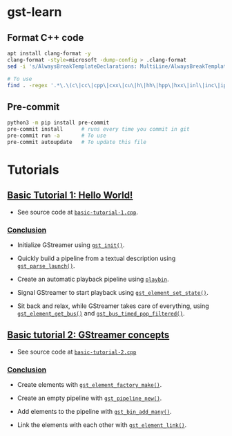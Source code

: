 # gst-learn

## Format C++ code

```bash
apt install clang-format -y
clang-format -style=microsoft -dump-config > .clang-format
sed -i 's/AlwaysBreakTemplateDeclarations: MultiLine/AlwaysBreakTemplateDeclarations: Yes/g' .clang-format

# To use
find . -regex '.*\.\(c\|cc\|cpp\|cxx\|cu\|h\|hh\|hpp\|hxx\|inl\|inc\|ipp\|m\|mm\)$' -exec clang-format -style=file -i {} \;
```


## Pre-commit

```bash
python3 -m pip install pre-commit
pre-commit install      # runs every time you commit in git
pre-commit run -a       # To use
pre-commit autoupdate   # To update this file
```

# Tutorials

## [Basic Tutorial 1: Hello World!](https://gstreamer.freedesktop.org/documentation/tutorials/basic/hello-world.html?gi-language=c)

- See source code at [`basic-tutorial-1.cpp`](basic_tutorials/basic-tutorial-1.cpp#L22).

### [Conclusion](https://gstreamer.freedesktop.org/documentation/tutorials/basic/hello-world.html?gi-language=c#conclusion)

- Initialize GStreamer using [`gst_init()`](https://gstreamer.freedesktop.org/documentation/gstreamer/gst.html#gst_init).

- Quickly build a pipeline from a textual description using [`gst_parse_launch()`](https://gstreamer.freedesktop.org/documentation/gstreamer/gstparse.html#gst_parse_launch).

- Create an automatic playback pipeline using [`playbin`](https://gstreamer.freedesktop.org/documentation/playback/playbin.html#playbin).

- Signal GStreamer to start playback using [`gst_element_set_state()`](https://gstreamer.freedesktop.org/documentation/gstreamer/gstelement.html#gst_element_set_state).

- Sit back and relax, while GStreamer takes care of everything, using [`gst_element_get_bus()`](https://gstreamer.freedesktop.org/documentation/gstreamer/gstelement.html#gst_element_get_bus) and [`gst_bus_timed_pop_filtered()`](https://gstreamer.freedesktop.org/documentation/gstreamer/gstbus.html#gst_bus_timed_pop_filtered).

## [Basic tutorial 2: GStreamer concepts](https://gstreamer.freedesktop.org/documentation/tutorials/basic/concepts.html?gi-language=c#basic-tutorial-2-gstreamer-concepts)

- See source code at [`basic-tutorial-2.cpp`](#)

### [Conclusion](https://gstreamer.freedesktop.org/documentation/tutorials/basic/concepts.html?gi-language=c#conclusion)

- Create elements with [`gst_element_factory_make()`](https://gstreamer.freedesktop.org/documentation/gstreamer/gstelementfactory.html#gst_element_factory_make).

- Create an empty pipeline with [`gst_pipeline_new()`](https://gstreamer.freedesktop.org/documentation/gstreamer/gstpipeline.html#gst_pipeline_new).

- Add elements to the pipeline with [`gst_bin_add_many()`](https://gstreamer.freedesktop.org/documentation/gstreamer/gstbin.html#gst_bin_add_many).

- Link the elements with each other with [`gst_element_link()`](https://gstreamer.freedesktop.org/documentation/gstreamer/gstelement.html#gst_element_link).
